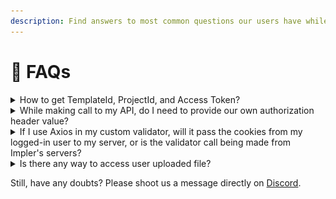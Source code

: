 ```yaml
---
description: Find answers to most common questions our users have while using Impler
---
```


# 👥 FAQs

<details>

<summary>How to get TemplateId, ProjectId, and Access Token?</summary>

1. Open the Import description and go to the Snippet portion of the Import.
2. Open the last item of the accordion, where you will find the necessary keys.

<img src="../.gitbook/assets/image (5).png" alt="Steps to get ProjectId, TemplateId and AccessToken for the Import" data-size="original">

</details>

<details>

<summary>While making call to my API, do I need to provide our own authorization header value?</summary>

Yes, you need to provide your authorization header value, which you can provide from the front end.

</details>

<details>

<summary>If I use Axios in my custom validator, will it pass the cookies from my logged-in user to my server, or is the validator call being made from Impler's servers?</summary>

No, logged-in user cookies won't be passed to your server. Validator calls are being made from Impler's servers.

</details>

<details>

<summary>Is there any way to access user uploaded file?</summary>

Yes, Impler provides a REST API endpoint to fetch a user-uploaded file. Here is CURL,

```
curl --location --request GET 'https://api.impler.io/v1/upload/:uploadId/files/original' \
--header 'accesskey: <ACCESS_TOKEN>'
```

You can get `:uploadId` using `Upload Complete` event and `ACCESS_TOKEN` will be available from the Settings panel.

API will send a file with headers `Content-Type` and `Content-Disposition` as values for file type and filename respectively.

</details>

Still, have any doubts? Please shoot us a message directly on [Discord](https://discord.impler.io).
